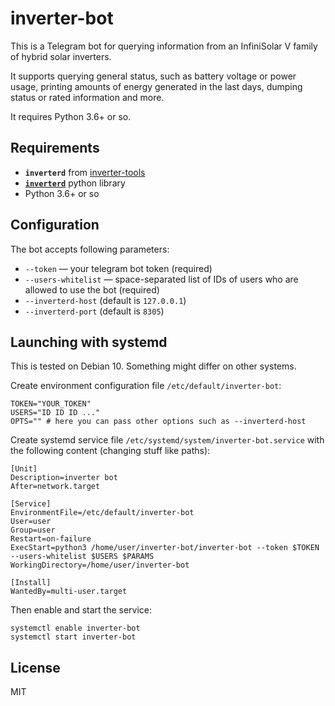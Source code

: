 # inverter-bot

This is a Telegram bot for querying information from an InfiniSolar V family of hybrid solar inverters.

It supports querying general status, such as battery voltage or power usage, printing amounts of energy generated in
the last days, dumping status or rated information and more.

It requires Python 3.6+ or so.

## Requirements

- **`inverterd`** from [inverter-tools](https://github.com/gch1p/inverter-tools)
- **[`inverterd`](https://pypi.org/project/inverterd/)** python library
- Python 3.6+ or so

## Configuration

The bot accepts following parameters:

* ``--token`` — your telegram bot token (required)
* ``--users-whitelist`` — space-separated list of IDs of users who are allowed
  to use the bot (required)
* ``--inverterd-host`` (default is `127.0.0.1`)
* ``--inverterd-port`` (default is `8305`)

## Launching with systemd

This is tested on Debian 10. Something might differ on other systems.

Create environment configuration file `/etc/default/inverter-bot`:
```
TOKEN="YOUR_TOKEN"
USERS="ID ID ID ..."
OPTS="" # here you can pass other options such as --inverterd-host
```

Create systemd service file `/etc/systemd/system/inverter-bot.service` with the following content (changing stuff like paths):

```systemd
[Unit]
Description=inverter bot
After=network.target

[Service]
EnvironmentFile=/etc/default/inverter-bot
User=user
Group=user
Restart=on-failure
ExecStart=python3 /home/user/inverter-bot/inverter-bot --token $TOKEN --users-whitelist $USERS $PARAMS
WorkingDirectory=/home/user/inverter-bot

[Install]
WantedBy=multi-user.target
```

Then enable and start the service:
```
systemctl enable inverter-bot
systemctl start inverter-bot
```

## License

MIT